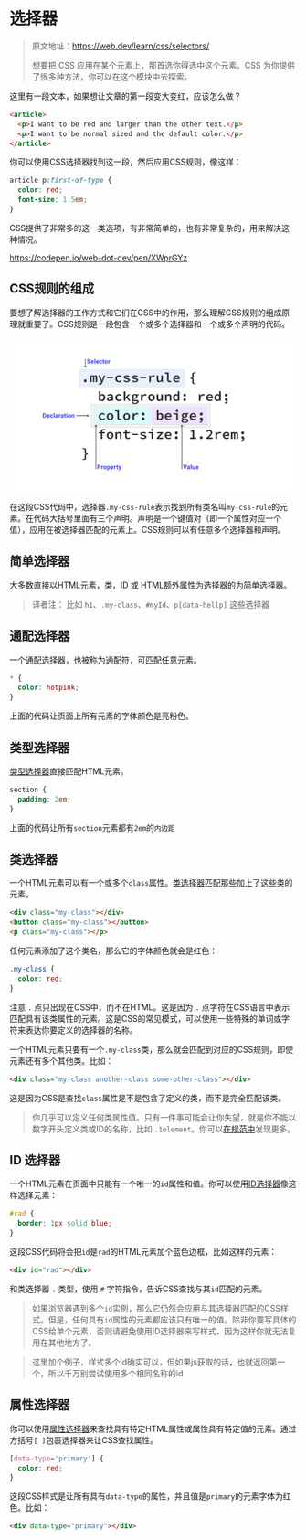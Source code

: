 # 选择器
>原文地址：https://web.dev/learn/css/selectors/
>
> 想要把 CSS 应用在某个元素上，那首选你得选中这个元素。CSS 为你提供了很多种方法，你可以在这个模块中去探索。

这里有一段文本，如果想让文章的第一段变大变红，应该怎么做？

```html
<article>
  <p>I want to be red and larger than the other text.</p>
  <p>I want to be normal sized and the default color.</p>
</article>
```

你可以使用CSS选择器找到这一段，然后应用CSS规则，像这样：

```css
article p:first-of-type {
  color: red;
  font-size: 1.5em;
}
```

CSS提供了非常多的这一类选项，有非常简单的，也有非常复杂的，用来解决这种情况。

https://codepen.io/web-dot-dev/pen/XWprGYz

## CSS规则的组成

要想了解选择器的工作方式和它们在CSS中的作用，那么理解CSS规则的组成原理就重要了。CSS规则是一段包含一个或多个选择器和一个或多个声明的代码。

![An image of CSS rule with the selector .my-css-rule](./images/002-1.svg)

在这段CSS代码中，选择器`.my-css-rule`表示找到所有类名叫`my-css-rule`的元素。在代码大括号里面有三个声明。声明是一个键值对（即一个属性对应一个值），应用在被选择器匹配的元素上。CSS规则可以有任意多个选择器和声明。

## 简单选择器

大多数直接以HTML元素，类，ID 或 HTML额外属性为选择器的为简单选择器。

>译者注：
>比如 `h1`、`.my-class`、`#myId`、`p[data-hellp]` 这些选择器 

## 通配选择器

一个[通配选择器](https://developer.mozilla.org/en-US/docs/Web/CSS/Universal_selectors)，也被称为通配符，可匹配任意元素。

```css
* {
  color: hotpink;
}
```

上面的代码让页面上所有元素的字体颜色是亮粉色。

## 类型选择器

[类型选择器](https://developer.mozilla.org/en-US/docs/Web/CSS/Type_selectors)直接匹配HTML元素。

```css
section {
  padding: 2em;
}
```

上面的代码让所有`section`元素都有`2em`的`内边距`

## 类选择器

一个HTML元素可以有一个或多个`class`属性。[类选择器](https://developer.mozilla.org/en-US/docs/Web/CSS/Class_selectors)匹配那些加上了这些类的元素。

```html
<div class="my-class"></div>
<button class="my-class"></button>
<p class="my-class"></p>
```

任何元素添加了这个类名，那么它的字体颜色就会是红色：

```css
.my-class {
  color: red;
}
```

注意 `.` 点只出现在CSS中，而不在HTML。这是因为 `.` 点字符在CSS语言中表示匹配具有该类属性的元素。这是CSS的常见模式，可以使用一些特殊的单词或字符来表达你要定义的选择器的名称。

一个HTML元素只要有一个`.my-class`类，那么就会匹配到对应的CSS规则，即使元素还有多个其他类。比如：

```html
<div class="my-class another-class some-other-class"></div>
```

这是因为CSS是查找`class`属性是不是包含了定义的类，而不是完全匹配该类。

>你几乎可以定义任何类属性值。只有一件事可能会让你失望，就是你不能以数字开头定义类或ID的名称，比如 `.1element`。你可以[在规范中](https://www.w3.org/TR/CSS21/syndata.html#characters)发现更多。

## ID 选择器

一个HTML元素在页面中只能有一个唯一的`id`属性和值。你可以使用[ID选择器](https://developer.mozilla.org/en-US/docs/Web/CSS/ID_selectors)像这样选择元素：

```css
#rad {
  border: 1px solid blue;
}
```

这段CSS代码将会把`id`是`rad`的HTML元素加个蓝色边框，比如这样的元素：

```html
<div id="rad"></div>
```

和类选择器 `.` 类型，使用 `#` 字符指令，告诉CSS查找与其`id`匹配的元素。

>如果浏览器遇到多个`id`实例，那么它仍然会应用与其选择器匹配的CSS样式。但是，任何具有`id`属性的元素都应该只有唯一的值。除非你要写具体的CSS给单个元素，否则请避免使用ID选择器来写样式，因为这样你就无法复用在其他地方了。

>这里加个例子，样式多个id确实可以，但如果js获取的话，也就返回第一个，所以千万别尝试使用多个相同名称的id

## 属性选择器

你可以使用[属性选择器](https://developer.mozilla.org/en-US/docs/Web/CSS/Attribute_selectors)来查找具有特定HTML属性或属性具有特定值的元素。通过方括号`[ ]`包裹选择器来让CSS查找属性。

```css
[data-type='primary'] {
  color: red;
}
```

这段CSS样式是让所有具有`data-type`的属性，并且值是`primary`的元素字体为红色。比如：

```html
<div data-type="primary"></div>
```

